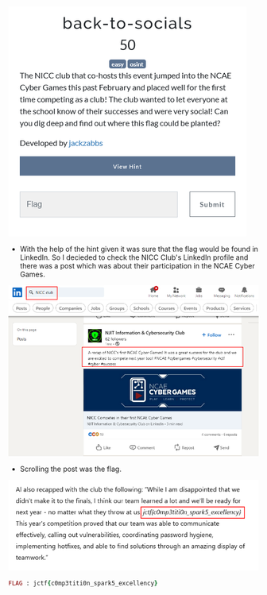 ![](../Images/Pasted%20image%2020230419150340.png)

- With the help of the hint given it was sure that the flag would be found in LinkedIn. So I decieded to check the NICC Club's LinkedIn profile and there was a post which was about their participation in the NCAE Cyber Games.

![](../Images/Pasted%20image%2020230419150932.png)

- Scrolling the post was the flag.

![](../Images/Pasted%20image%2020230419151000.png)

```ruby
FLAG : jctf{c0mp3titi0n_spark5_excellency}
```
